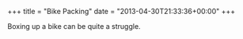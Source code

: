 +++
title = "Bike Packing"
date = "2013-04-30T21:33:36+00:00"
+++

Boxing up a bike can be quite a struggle.
			